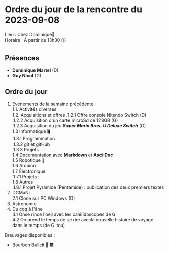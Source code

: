 # Ordre du jour de la rencontre du 2023-09-08  

Lieu :    Chez Dominique🔭  
Horaire : À partir de 13h30 🕜  

## Présences

* **Dominique Martel** (D)  
* **Guy Nicol** (G)  

## Ordre du jour

1. Événements de la semaine précédente  
 1.1.  Activités diverses  
 1.2.  Acquisitions et offres
   .1.2.1 Offre console Nitendo Switch (D)  
   .1.2.2 Acquisition d'un carte microSd de 128GB (G)  
   .1.2.3 Acquisition du jeu ***Super Mario Bros. U Deluxe Switch*** (G)  
 1.3 Informatique 🖥  
.1.3.1 Programmation  
.1.3.2 git et gitHub  
.1.3.3 Projets  
1.4 Documentation avec **Markdown** et **AsciiDoc**  
1.5 Robotique 🤖  
1.6 Arduino  
1.7 Électronique  
.1.7.1 Projets :  
1.8 Autres  
   .1.8.1 Projet Pyramide (Pentamide) : publication des deux premiers textes  
3. DGMaNi  
2.1 Clone sur PC Windows (D)  
4. Astronomie  
5. Du coq à l'âne  
4.1 Onse rince l'oeil avec les caléiïdoscopes de G  
4.2 On prend le temps de se rire avecla nouvelle histoire de voyage dans le temps (de G itou)  

Breuvages disponibles :
 * Bourbon Bulleit 🥃 🎆 
